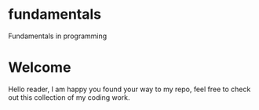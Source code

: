 # fundamentals
Fundamentals in programming

# Welcome
Hello reader,
I am happy you found your way to my repo, feel free to check out this collection of my coding work.